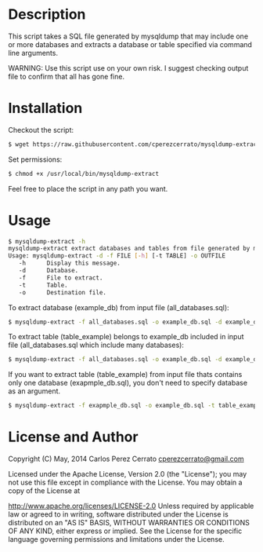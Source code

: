 Description
================

This script takes a SQL file generated by mysqldump that may include one or more databases and extracts a database or table specified via command line arguments.

WARNING: Use this script use on your own risk. I suggest checking output file to confirm that all has gone fine.


Installation
============

Checkout the script:

```bash
$ wget https://raw.githubusercontent.com/cperezcerrato/mysqldump-extract/master/mysqldump-extract /usr/local/bin/
```

Set permissions:
```bash
$ chmod +x /usr/local/bin/mysqldump-extract
```
Feel free to place the script in any path you want.

Usage
=====

```bash
$ mysqldump-extract -h
mysqldump-extract extract databases and tables from file generated by mysqldump.
Usage: mysqldump-extract -d -f FILE [-h] [-t TABLE] -o OUTFILE
   -h      Display this message.
   -d      Database.
   -f      File to extract.
   -t      Table.
   -o      Destination file.
```

To extract database (example_db) from input file (all_databases.sql):
```bash
$ mysqldump-extract -f all_databases.sql -o example_db.sql -d example_db
```

To extract table (table_example) belongs to example_db included in input file (all_databases.sql which include many databases):
```bash
$ mysqldump-extract -f all_databases.sql -o example_db.sql -d example_db -t table_example
```

If you want to extract table (table_example) from input file thats contains only one database (exapmple_db.sql), you don't need to specify database as an argument.
```bash
$ mysqldump-extract -f exapmple_db.sql -o example_db.sql -t table_example
```


License and Author
==================
Copyright (C) May, 2014 Carlos Perez Cerrato <cperezcerrato@gmail.com>

Licensed under the Apache License, Version 2.0 (the "License");
you may not use this file except in compliance with the License.
You may obtain a copy of the License at

http://www.apache.org/licenses/LICENSE-2.0
Unless required by applicable law or agreed to in writing, software
distributed under the License is distributed on an "AS IS" BASIS,
WITHOUT WARRANTIES OR CONDITIONS OF ANY KIND, either express or implied.
See the License for the specific language governing permissions and
limitations under the License.
